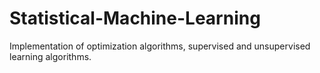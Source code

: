 # Statistical-Machine-Learning
Implementation of optimization algorithms, supervised and unsupervised learning algorithms.
